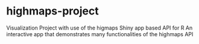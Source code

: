 # highmaps-project
Visualization Project with use of the higmaps Shiny app based API for R
An interactive app that demonstrates many functionalities of the highmaps API 
